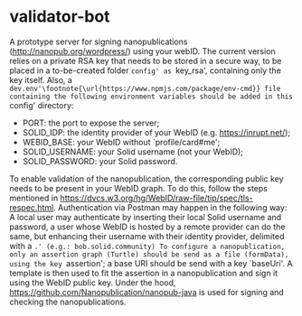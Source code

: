 # validator-bot
A prototype server for signing nanopublications (http://nanopub.org/wordpress/) using your webID. 
The current version relies on a private RSA key that needs to be stored in a secure way, to be placed in a to-be-created folder `config' as `key\_rsa', containing only the key itself. 
Also, a `dev.env'\footnote{\url{https://www.npmjs.com/package/env-cmd}} file containing the following environment variables should be added in this `config' directory: 

* PORT: the port to expose the server;
* SOLID\_IDP: the identity provider of your WebID (e.g. https://inrupt.net/);
* WEBID\_BASE: your WebID without `profile/card\#me';
* SOLID\_USERNAME: your Solid username (not your WebID);
* SOLID\_PASSWORD: your Solid password.

To enable validation of the nanopublication, the corresponding public key needs to be present in your WebID graph. To do this, follow the steps mentioned in https://dvcs.w3.org/hg/WebID/raw-file/tip/spec/tls-respec.html.
Authentication via Postman may happen in the following way: A local user may authenticate by inserting their local Solid username and password, a user whose WebID is hosted by a remote provider can do the same, but enhancing their username with their identity provider, delimited with a `.' (e.g.: bob.solid.community)
To configure a nanopublication, only an assertion graph (Turtle) should be send as a file (formData), using the key `assertion'; a base URI should be send with a key `baseUri'. A template is then used to fit the assertion in a nanopublication and sign it using the WebID public key. Under the hood, https://github.com/Nanopublication/nanopub-java is used for signing and checking the nanopublications.
